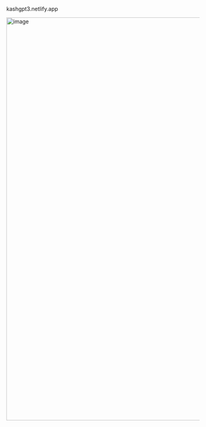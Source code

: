 kashgpt3.netlify.app

<img width="1051" alt="image" src="https://user-images.githubusercontent.com/89589898/206917415-528cae17-a170-4b3d-9eb6-272cefb882b8.png">
